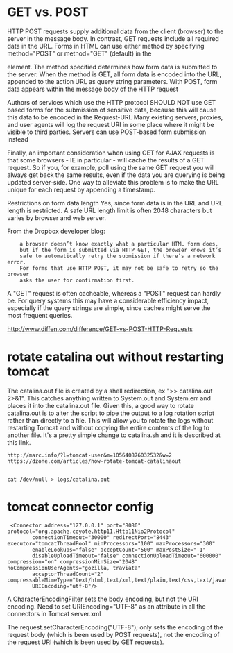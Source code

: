 # GET vs. POST
HTTP POST requests supply additional data from the client (browser) to the server in the message body. 
In contrast, GET requests include all required data in the URL. Forms in HTML can use either method by
specifying method="POST" or method="GET" (default) in the <form> element. The method specified determines 
how form data is submitted to the server. When the method is GET, all form data is encoded into the URL, 
appended to the action URL as query string parameters. With POST, form data appears within the message body 
of the HTTP request

Authors of services which use the HTTP protocol SHOULD NOT use GET based forms for the submission of sensitive data, because this will cause this data to be encoded in the Request-URI. Many existing servers, proxies, and user agents will log the request URI in some place where it might be visible to third parties. Servers can use POST-based form submission instead

Finally, an important consideration when using GET for AJAX requests is that some browsers - IE in particular - will cache the results of a GET request. So if you, for example, poll using the same GET request you will always get back the same results, even if the data you are querying is being updated server-side. One way to alleviate this problem is to make the URL unique for each request by appending a timestamp.

Restrictions on form data length	Yes, since form data is in the URL and URL length is restricted. A safe URL length limit is often 2048 characters but varies by browser and web server.

From the Dropbox developer blog:
```
    a browser doesn’t know exactly what a particular HTML form does, 
    but if the form is submitted via HTTP GET, the browser knows it’s
    safe to automatically retry the submission if there’s a network error.
    For forms that use HTTP POST, it may not be safe to retry so the browser
    asks the user for confirmation first.
```
A "GET" request is often cacheable, whereas a "POST" request can hardly be. For query systems this may have a considerable efficiency impact, especially if the query strings are simple, since caches might serve the most frequent queries.

http://www.diffen.com/difference/GET-vs-POST-HTTP-Requests

# rotate catalina out without restarting tomcat

The catalina.out file is created by a shell redirection, ex ">> catalina.out 2>&1".  This catches anything written to System.out and System.err and places it into the catalina.out file. 
Given this, a good way to rotate catalina.out is to alter the script to pipe the output to a log rotation script rather than directly to a file.  This will allow you to rotate the logs without restarting Tomcat and without copying the entire contents of the log to another file.
It's a pretty simple change to catalina.sh and it is described at this link.

    http://marc.info/?l=tomcat-user&m=105640876032532&w=2
    https://dzone.com/articles/how-rotate-tomcat-catalinaout
    

    cat /dev/null > logs/catalina.out


# tomcat connector config

```
 <Connector address="127.0.0.1" port="8080" protocol="org.apache.coyote.http11.Http11Nio2Protocol"
        connectionTimeout="30000" redirectPort="8443" executor="tomcatThreadPool" minProcessors="100" maxProcessors="300"
        enableLookups="false" acceptCount="500" maxPostSize="-1"
        disableUploadTimeout="false" connectionUploadTimeout="600000"   compression="on" compressionMinSize="2048" noCompressionUserAgents="gozilla, traviata"
        acceptorThreadCount="2" compressableMimeType="text/html,text/xml,text/plain,text/css,text/javascript,application/javascript"
        URIEncoding="utf-8"/>
```

A CharacterEncodingFilter sets the body encoding, but not the URI encoding.
Need to set URIEncoding="UTF-8" as an attribute in all the connectors in Tomcat server.xml

The request.setCharacterEncoding("UTF-8"); only sets the encoding of the request body (which is been used by POST requests), not the encoding of the request URI (which is been used by GET requests).
